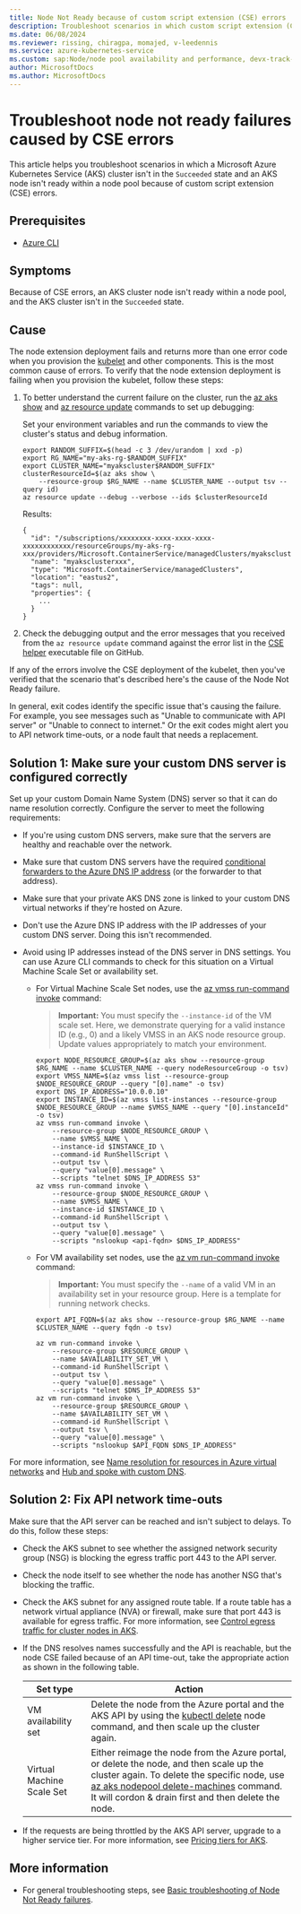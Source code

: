 ```yaml
---
title: Node Not Ready because of custom script extension (CSE) errors
description: Troubleshoot scenarios in which custom script extension (CSE) errors cause Node Not Ready states in an Azure Kubernetes Service (AKS) cluster node pool.
ms.date: 06/08/2024
ms.reviewer: rissing, chiragpa, momajed, v-leedennis
ms.service: azure-kubernetes-service
ms.custom: sap:Node/node pool availability and performance, devx-track-azurecli, innovation-engine
author: MicrosoftDocs
ms.author: MicrosoftDocs
---
```


# Troubleshoot node not ready failures caused by CSE errors

This article helps you troubleshoot scenarios in which a Microsoft Azure Kubernetes Service (AKS) cluster isn't in the `Succeeded` state and an AKS node isn't ready within a node pool because of custom script extension (CSE) errors.

## Prerequisites

- [Azure CLI](/cli/azure/install-azure-cli)

## Symptoms

Because of CSE errors, an AKS cluster node isn't ready within a node pool, and the AKS cluster isn't in the `Succeeded` state.

## Cause

The node extension deployment fails and returns more than one error code when you provision the [kubelet](https://kubernetes.io/docs/reference/command-line-tools-reference/kubelet/) and other components. This is the most common cause of errors. To verify that the node extension deployment is failing when you provision the kubelet, follow these steps:

1. To better understand the current failure on the cluster, run the [az aks show](/cli/azure/aks#az-aks-show) and [az resource update](/cli/azure/resource#az-resource-update) commands to set up debugging:

    Set your environment variables and run the commands to view the cluster's status and debug information.

    ```azurecli
    export RANDOM_SUFFIX=$(head -c 3 /dev/urandom | xxd -p)
    export RG_NAME="my-aks-rg-$RANDOM_SUFFIX"
    export CLUSTER_NAME="myakscluster$RANDOM_SUFFIX"
    clusterResourceId=$(az aks show \
        --resource-group $RG_NAME --name $CLUSTER_NAME --output tsv --query id)
    az resource update --debug --verbose --ids $clusterResourceId
    ```

    Results:

    <!-- expected_similarity=0.3 -->

    ```output
    {
      "id": "/subscriptions/xxxxxxxx-xxxx-xxxx-xxxx-xxxxxxxxxxxx/resourceGroups/my-aks-rg-xxx/providers/Microsoft.ContainerService/managedClusters/myaksclusterxxx",
      "name": "myaksclusterxxx",
      "type": "Microsoft.ContainerService/managedClusters",
      "location": "eastus2",
      "tags": null,
      "properties": {
        ...
      }
    }
    ```

1. Check the debugging output and the error messages that you received from the `az resource update` command against the error list in the [CSE helper](https://github.com/Azure/AgentBaker/blob/1bf9892afd715a34e0c6b7312e712047f10319ce/parts/linux/cloud-init/artifacts/cse_helpers.sh) executable file on GitHub.

If any of the errors involve the CSE deployment of the kubelet, then you've verified that the scenario that's described here's the cause of the Node Not Ready failure.

In general, exit codes identify the specific issue that's causing the failure. For example, you see messages such as "Unable to communicate with API server" or "Unable to connect to internet." Or the exit codes might alert you to API network time-outs, or a node fault that needs a replacement.

## Solution 1: Make sure your custom DNS server is configured correctly

Set up your custom Domain Name System (DNS) server so that it can do name resolution correctly. Configure the server to meet the following requirements:

- If you're using custom DNS servers, make sure that the servers are healthy and reachable over the network.

- Make sure that custom DNS servers have the required [conditional forwarders to the Azure DNS IP address](/azure/private-link/private-endpoint-dns#on-premises-workloads-using-a-dns-forwarder) (or the forwarder to that address).

- Make sure that your private AKS DNS zone is linked to your custom DNS virtual networks if they're hosted on Azure.

- Don't use the Azure DNS IP address with the IP addresses of your custom DNS server. Doing this isn't recommended.

- Avoid using IP addresses instead of the DNS server in DNS settings. You can use Azure CLI commands to check for this situation on a Virtual Machine Scale Set or availability set.

  - For Virtual Machine Scale Set nodes, use the [az vmss run-command invoke](/cli/azure/vmss/run-command#az-vmss-run-command-invoke) command:

    > **Important:** You must specify the `--instance-id` of the VM scale set. Here, we demonstrate querying for a valid instance ID (e.g., 0) and a likely VMSS in an AKS node resource group. Update values appropriately to match your environment.

    ```azurecli
    export NODE_RESOURCE_GROUP=$(az aks show --resource-group $RG_NAME --name $CLUSTER_NAME --query nodeResourceGroup -o tsv)
    export VMSS_NAME=$(az vmss list --resource-group $NODE_RESOURCE_GROUP --query "[0].name" -o tsv)
    export DNS_IP_ADDRESS="10.0.0.10"
    export INSTANCE_ID=$(az vmss list-instances --resource-group $NODE_RESOURCE_GROUP --name $VMSS_NAME --query "[0].instanceId" -o tsv)
    az vmss run-command invoke \
        --resource-group $NODE_RESOURCE_GROUP \
        --name $VMSS_NAME \
        --instance-id $INSTANCE_ID \
        --command-id RunShellScript \
        --output tsv \
        --query "value[0].message" \
        --scripts "telnet $DNS_IP_ADDRESS 53"
    az vmss run-command invoke \
        --resource-group $NODE_RESOURCE_GROUP \
        --name $VMSS_NAME \
        --instance-id $INSTANCE_ID \
        --command-id RunShellScript \
        --output tsv \
        --query "value[0].message" \
        --scripts "nslookup <api-fqdn> $DNS_IP_ADDRESS"
    ```

  - For VM availability set nodes, use the [az vm run-command invoke](/cli/azure/vm/run-command#az-vm-run-command-invoke) command:

    > **Important:** You must specify the `--name` of a valid VM in an availability set in your resource group. Here is a template for running network checks.

    ```azurecli
    export API_FQDN=$(az aks show --resource-group $RG_NAME --name $CLUSTER_NAME --query fqdn -o tsv)

    az vm run-command invoke \
        --resource-group $RESOURCE_GROUP \
        --name $AVAILABILITY_SET_VM \
        --command-id RunShellScript \
        --output tsv \
        --query "value[0].message" \
        --scripts "telnet $DNS_IP_ADDRESS 53"
    az vm run-command invoke \
        --resource-group $RESOURCE_GROUP \
        --name $AVAILABILITY_SET_VM \
        --command-id RunShellScript \
        --output tsv \
        --query "value[0].message" \
        --scripts "nslookup $API_FQDN $DNS_IP_ADDRESS"
    ```

For more information, see [Name resolution for resources in Azure virtual networks](/azure/virtual-network/virtual-networks-name-resolution-for-vms-and-role-instances) and [Hub and spoke with custom DNS](/azure/aks/private-clusters#hub-and-spoke-with-custom-dns).

## Solution 2: Fix API network time-outs

Make sure that the API server can be reached and isn't subject to delays. To do this, follow these steps:

- Check the AKS subnet to see whether the assigned network security group (NSG) is blocking the egress traffic port 443 to the API server.

- Check the node itself to see whether the node has another NSG that's blocking the traffic.

- Check the AKS subnet for any assigned route table. If a route table has a network virtual appliance (NVA) or firewall, make sure that port 443 is available for egress traffic. For more information, see [Control egress traffic for cluster nodes in AKS](/azure/aks/limit-egress-traffic).

- If the DNS resolves names successfully and the API is reachable, but the node CSE failed because of an API time-out, take the appropriate action as shown in the following table.

  | Set type | Action |
  | -------- | ------ |
  | VM availability set | Delete the node from the Azure portal and the AKS API by using the [kubectl delete](https://kubernetes.io/docs/reference/generated/kubectl/kubectl-commands#delete) node command, and then scale up the cluster again. |
  | Virtual Machine Scale Set | Either reimage the node from the Azure portal, or delete the node, and then scale up the cluster again. To delete the specific node, use [az aks nodepool delete-machines](/cli/azure/aks/nodepool#az-aks-nodepool-delete-machines) command. It will cordon & drain first and then delete the node. |

- If the requests are being throttled by the AKS API server, upgrade to a higher service tier. For more information, see [Pricing tiers for AKS](/azure/aks/free-standard-pricing-tiers).

## More information

- For general troubleshooting steps, see [Basic troubleshooting of Node Not Ready failures](node-not-ready-basic-troubleshooting.md).
